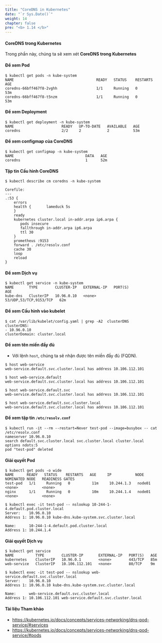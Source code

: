 ```yaml
---
title: "CoreDNS in Kubernetes"
date: "`r Sys.Date()`"
weight: 14
chapter: false
pre: "<b> 1.14 </b>"
---
```


#### CoreDNS trong Kubernetes

Trong phần này, chúng ta sẽ xem xét **CoreDNS trong Kubernetes**


#### Để xem Pod

```
$ kubectl get pods -n kube-system
NAME                                      READY   STATUS    RESTARTS   AGE
coredns-66bff467f8-2vghh                  1/1     Running   0          53m
coredns-66bff467f8-t5nzm                  1/1     Running   0          53m
```

#### Để xem Deployment

```
$ kubectl get deployment -n kube-system
NAME                      READY   UP-TO-DATE   AVAILABLE   AGE
coredns                   2/2     2            2           53m
```

#### Để xem configmap của CoreDNS

```
$ kubectl get configmap -n kube-system
NAME                                 DATA   AGE
coredns                              1      52m
```

#### Tập tin Cấu hình CoreDNS

```
$ kubectl describe cm coredns -n kube-system

Corefile:
---
.:53 {
    errors
    health {       lameduck 5s
    }
    ready
    kubernetes cluster.local in-addr.arpa ip6.arpa {
       pods insecure
       fallthrough in-addr.arpa ip6.arpa
       ttl 30
    }
    prometheus :9153
    forward . /etc/resolv.conf
    cache 30
    loop
    reload
}
```

#### Để xem Dịch vụ 

```
$ kubectl get service -n kube-system
NAME       TYPE        CLUSTER-IP   EXTERNAL-IP   PORT(S)                  AGE
kube-dns   ClusterIP   10.96.0.10   <none>        53/UDP,53/TCP,9153/TCP   62m
```

#### Để xem Cấu hình vào kubelet 

```
$ cat /var/lib/kubelet/config.yaml | grep -A2  clusterDNS
clusterDNS:
- 10.96.0.10
clusterDomain: cluster.local

```

#### Để xem tên miền đầy đủ

- Với lệnh `host`, chúng ta sẽ nhận được tên miền đầy đủ (FQDN).

```
$ host web-service
web-service.default.svc.cluster.local has address 10.106.112.101

$ host web-service.default
web-service.default.svc.cluster.local has address 10.106.112.101

$ host web-service.default.svc
web-service.default.svc.cluster.local has address 10.106.112.101

$ host web-service.default.svc.cluster.local
web-service.default.svc.cluster.local has address 10.106.112.101
```

#### Để xem tập tin `/etc/resolv.conf`

```
$ kubectl run -it --rm --restart=Never test-pod --image=busybox -- cat /etc/resolv.conf
nameserver 10.96.0.10
search default.svc.cluster.local svc.cluster.local cluster.local
options ndots:5
pod "test-pod" deleted
```

#### Giải quyết Pod 

```
$ kubectl get pods -o wide
NAME      READY   STATUS    RESTARTS   AGE     IP           NODE     NOMINATED NODE   READINESS GATES
test-pod   1/1     Running   0          11m     10.244.1.3   node01   <none>           <none>
nginx      1/1     Running   0          10m     10.244.1.4   node01   <none>           <none>

$ kubectl exec -it test-pod -- nslookup 10-244-1-4.default.pod.cluster.local
Server:    10.96.0.10
Address 1: 10.96.0.10 kube-dns.kube-system.svc.cluster.local

Name:      10-244-1-4.default.pod.cluster.local
Address 1: 10.244.1.4 
```

#### Giải quyết Dịch vụ

```
$ kubectl get service
NAME          TYPE        CLUSTER-IP       EXTERNAL-IP   PORT(S)   AGE
kubernetes    ClusterIP   10.96.0.1        <none>        443/TCP   85m
web-service   ClusterIP   10.106.112.101   <none>        80/TCP    9m

$ kubectl exec -it test-pod -- nslookup web-service.default.svc.cluster.local
Server:    10.96.0.10
Address 1: 10.96.0.10 kube-dns.kube-system.svc.cluster.local

Name:      web-service.default.svc.cluster.local
Address 1: 10.106.112.101 web-service.default.svc.cluster.local

```


#### Tài liệu Tham khảo

- https://kubernetes.io/docs/concepts/services-networking/dns-pod-service/#services
- https://kubernetes.io/docs/concepts/services-networking/dns-pod-service/#pods